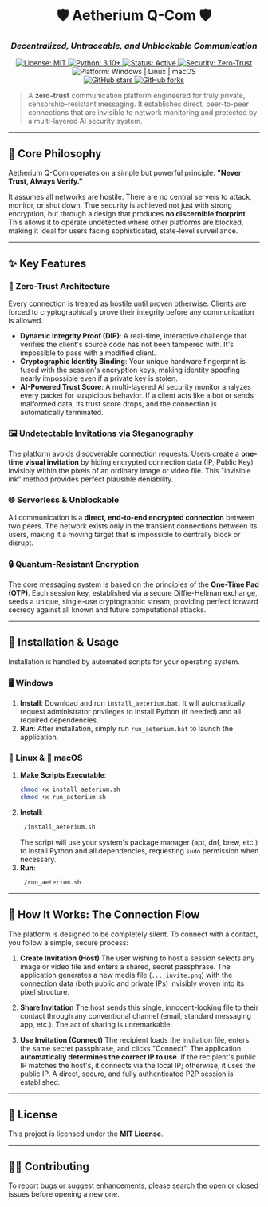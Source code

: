<div align="center">

# 🛡️ Aetherium Q-Com 🛡️

### _Decentralized, Untraceable, and Unblockable Communication_

<div>
    <a href="https://opensource.org/licenses/MIT">
        <img src="https://img.shields.io/badge/License-MIT-yellow.svg" alt="License: MIT">
    </a>
    <a href="https://www.python.org/downloads/">
        <img src="https://img.shields.io/badge/python-3.10+-blue.svg" alt="Python: 3.10+">
    </a>
    <a href="https://github.com/YaronKoresh/aetherium-qcom/">
        <img src="https://img.shields.io/badge/status-active-success.svg" alt="Status: Active">
    </a>
    <a href="https://en.wikipedia.org/wiki/Zero_trust_architecture">
        <img src="https://img.shields.io/badge/security-zero--trust-critical" alt="Security: Zero-Trust">
    </a>
    <img src="https://img.shields.io/badge/platform-windows%20%7C%20linux%20%7C%20macos-lightgrey" alt="Platform: Windows | Linux | macOS">
</div>
<div>
    <a href="https://github.com/YaronKoresh/aetherium-qcom/stargazers">
        <img src="https://img.shields.io/github/stars/YaronKoresh/aetherium-qcom.svg?style=social&label=Star" alt="GitHub stars">
    </a>
    <a href="https://github.com/YaronKoresh/aetherium-qcom/network/members">
        <img src="https://img.shields.io/github/forks/YaronKoresh/aetherium-qcom.svg?style=social&label=Fork" alt="GitHub forks">
    </a>
</div>

</div>

> A **zero-trust** communication platform engineered for truly private, censorship-resistant messaging. It establishes direct, peer-to-peer connections that are invisible to network monitoring and protected by a multi-layered AI security system.

---

## 💭 Core Philosophy

Aetherium Q-Com operates on a simple but powerful principle: **"Never Trust, Always Verify."**

It assumes all networks are hostile. There are no central servers to attack, monitor, or shut down. True security is achieved not just with strong encryption, but through a design that produces **no discernible footprint**. This allows it to operate undetected where other platforms are blocked, making it ideal for users facing sophisticated, state-level surveillance.

---

## ✨ Key Features

### 🔐 Zero-Trust Architecture
Every connection is treated as hostile until proven otherwise. Clients are forced to cryptographically prove their integrity before any communication is allowed.
* **Dynamic Integrity Proof (DIP)**: A real-time, interactive challenge that verifies the client's source code has not been tampered with. It's impossible to pass with a modified client.
* **Cryptographic Identity Binding**: Your unique hardware fingerprint is fused with the session's encryption keys, making identity spoofing nearly impossible even if a private key is stolen.
* **AI-Powered Trust Score**: A multi-layered AI security monitor analyzes every packet for suspicious behavior. If a client acts like a bot or sends malformed data, its trust score drops, and the connection is automatically terminated.

### 🖼️ Undetectable Invitations via Steganography
The platform avoids discoverable connection requests. Users create a **one-time visual invitation** by hiding encrypted connection data (IP, Public Key) invisibly within the pixels of an ordinary image or video file. This "invisible ink" method provides perfect plausible deniability.

### 🌐 Serverless & Unblockable
All communication is a **direct, end-to-end encrypted connection** between two peers. The network exists only in the transient connections between its users, making it a moving target that is impossible to centrally block or disrupt.

### 🔒 Quantum-Resistant Encryption
The core messaging system is based on the principles of the **One-Time Pad (OTP)**. Each session key, established via a secure Diffie-Hellman exchange, seeds a unique, single-use cryptographic stream, providing perfect forward secrecy against all known and future computational attacks.

---

## 🚀 Installation & Usage

Installation is handled by automated scripts for your operating system.

### 🖥️ Windows

1.  **Install**: Download and run `install_aeterium.bat`. It will automatically request administrator privileges to install Python (if needed) and all required dependencies.
2.  **Run**: After installation, simply run `run_aeterium.bat` to launch the application.

### 🐧 Linux & 🍏 macOS

1.  **Make Scripts Executable**:
    ```sh
    chmod +x install_aeterium.sh
    chmod +x run_aeterium.sh
    ```
2.  **Install**:
    ```sh
    ./install_aeterium.sh
    ```
    The script will use your system's package manager (apt, dnf, brew, etc.) to install Python and all dependencies, requesting `sudo` permission when necessary.
3.  **Run**:
    ```sh
    ./run_aeterium.sh
    ```

---

## 🤝 How It Works: The Connection Flow

The platform is designed to be completely silent. To connect with a contact, you follow a simple, secure process:

1.  **Create Invitation (Host)**
    The user wishing to host a session selects any image or video file and enters a shared, secret passphrase. The application generates a new media file (`..._invite.png`) with the connection data (both public and private IPs) invisibly woven into its pixel structure.

2.  **Share Invitation**
    The host sends this single, innocent-looking file to their contact through any conventional channel (email, standard messaging app, etc.). The act of sharing is unremarkable.

3.  **Use Invitation (Connect)**
    The recipient loads the invitation file, enters the same secret passphrase, and clicks "Connect". The application **automatically determines the correct IP to use**. If the recipient's public IP matches the host's, it connects via the local IP; otherwise, it uses the public IP. A direct, secure, and fully authenticated P2P session is established.

---

## 📜 License

This project is licensed under the **MIT License**.

---

## 🧑‍💻 Contributing

To report bugs or suggest enhancements, please search the open or closed issues before opening a new one.
